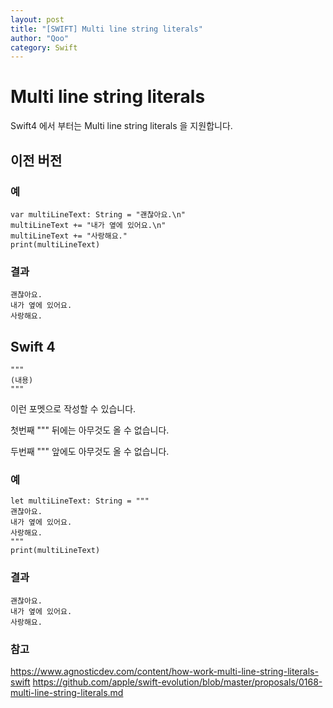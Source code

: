 ```yaml
---
layout: post
title: "[SWIFT] Multi line string literals"
author: "Qoo"
category: Swift
---
```


# Multi line string literals
Swift4 에서 부터는 Multi line string literals 을 지원합니다.

## 이전 버전
### 예
```text
var multiLineText: String = "괜찮아요.\n"
multiLineText += "내가 옆에 있어요.\n"
multiLineText += "사랑해요."
print(multiLineText)
```
### 결과
````text
괜찮아요.
내가 옆에 있어요.
사랑해요.
````

## Swift 4
```
"""
(내용)
"""
```
이런 포멧으로 작성할 수 있습니다.

첫번째 \"\"\" 뒤에는 아무것도 올 수 없습니다.

두번째 \"\"\" 앞에도 아무것도 올 수 없습니다.

### 예
```text
let multiLineText: String = """
괜찮아요.
내가 옆에 있어요.
사랑해요.
"""
print(multiLineText)
```
### 결과
````text
괜찮아요.
내가 옆에 있어요.
사랑해요.
````

### 참고
https://www.agnosticdev.com/content/how-work-multi-line-string-literals-swift
https://github.com/apple/swift-evolution/blob/master/proposals/0168-multi-line-string-literals.md